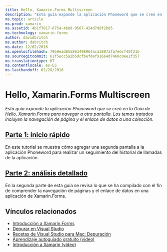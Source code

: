 ```yaml
---
title: Hello, Xamarin.Forms Multiscreen
description: "Esta guía expande la aplicación Phoneword que se creó en la Guía de Hello, Xamarin.Forms para navegar a otra pantalla. Los temas tratados incluyen la navegación de página y el enlace de datos a una colección."
ms.topic: article
ms.prod: xamarin
ms.assetid: 4b1f7817-6754-4b8d-9567-424d7d8f2b05
ms.technology: xamarin-forms
author: davidbritch
ms.author: dabritch
ms.date: 12/02/2016
ms.openlocfilehash: 79b9ead855863498964aca3807afa7edcf40f21b
ms.sourcegitcommit: 61f5ecc5a2b5dcfbefdef91664d7460c0ee2f357
ms.translationtype: HT
ms.contentlocale: es-ES
ms.lasthandoff: 02/28/2018
---
```

# <a name="hello-xamarinforms-multiscreen"></a>Hello, Xamarin.Forms Multiscreen

_Esta guía expande la aplicación Phoneword que se creó en la Guía de Hello, Xamarin.Forms para navegar a otra pantalla. Los temas tratados incluyen la navegación de página y el enlace de datos a una colección._

## <a name="part-1-quickstartxamarin-formsget-startedhello-xamarin-forms-multiscreenquickstartmd"></a>[Parte 1: inicio rápido](~/xamarin-forms/get-started/hello-xamarin-forms-multiscreen/quickstart.md)

En este tutorial se muestra cómo agregar una segunda pantalla a la aplicación Phoneword para realizar un seguimiento del historial de llamadas de la aplicación.

## <a name="part-2-deep-divexamarin-formsget-startedhello-xamarin-forms-multiscreendeepdivemd"></a>[Parte 2: análisis detallado](~/xamarin-forms/get-started/hello-xamarin-forms-multiscreen/deepdive.md)

En la segunda parte de esta guía se revisa lo que se ha compilado con el fin de comprender la navegación de páginas y el enlace de datos en una aplicación de Xamarin.Forms.


## <a name="related-links"></a>Vínculos relacionados

- [Introducción a Xamarin.Forms](~/xamarin-forms/get-started/introduction-to-xamarin-forms.md)
- [Depurar en Visual Studio](http://msdn.microsoft.com/library/k0k771bt%28v=vs.90%29.aspx)
- [Recetas de Visual Studio para Mac: Depuración](https://developer.xamarin.com/recipes/cross-platform/ide/debugging/)
- [Aprendizaje autoguiado gratuito (vídeo)](https://university.xamarin.com/self-guided)
- [Introducción a Xamarin (vídeo)](https://developer.xamarin.com/videos/)
